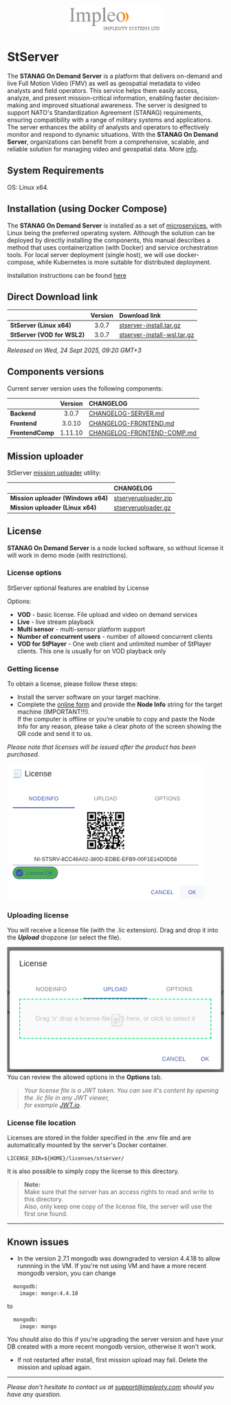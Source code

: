 
<div align="center">
  <a >
    <img src="images/impleo_logo.png" alt="Logo" >
  </a>
</div>

# StServer

The **STANAG On Demand Server** is a platform that delivers on-demand and live Full Motion Video (FMV) as well as geospatial metadata to video analysts and field operators. 
This service helps them easily access, analyze, and present mission-critical information, enabling faster decision-making and improved situational awareness. 
The server is designed to support NATO's Standardization Agreement (STANAG) requirements, ensuring compatibility with a range of military systems and applications. 
The server enhances the ability of analysts and operators to effectively monitor and respond to dynamic situations. 
With the **STANAG On Demand Server**, organizations can benefit from a comprehensive, scalable, and reliable solution for managing video and geospatial data.
More [info](https://impleotv.com/products/stanagondemand-server/).

## System Requirements

OS: Linux x64.

## Installation (using Docker Compose)

The **STANAG On Demand Server** is installed as a set of [microservices](https://www.impleotv.com/content/stserver2/help/microservices/microservices_overview/),
with Linux being the preferred operating system. Although the solution can be deployed by directly installing the components, this manual describes a  
method that uses containerization (with Docker) and service orchestration tools. For local server deployment (single host), we will use docker-compose, 
while Kubernetes is more suitable for distributed deployment.

Installation instructions can be found [here](https://www.impleotv.com/content/stserver2/help/user-guide/installation/)


## Direct Download link

|          | Version             | Download link                                                           | 
|:---------|:-------------------:|:------------------------------------------------------------------------|
| **StServer (Linux x64)** |  3.0.7 | [stserver-install.tar.gz](https://github.com/impleotv/stserver-release/releases/download/v3.0.7/stserver-install.tar.gz)  | 
| **StServer (VOD for WSL2)** |  3.0.7 | [stserver-install-wsl.tar.gz](https://github.com/impleotv/stserver-release/releases/download/v3.0.7/stserver-install-wsl.tar.gz)  | 

*Released on Wed, 24 Sept 2025, 09:20 GMT+3*

## Components versions

Current server version uses the following components:  

|                  | Version             | CHANGELOG                                                          | 
|:-----------------|:-------------------:|:------------------------------------------------------------------------|
| **Backend**      |  3.0.7 | [CHANGELOG-SERVER.md](./CHANGELOG-SERVER.md) | 
| **Frontend**     |  3.0.10 | [CHANGELOG-FRONTEND.md](./CHANGELOG-FRONTEND.md) | 
| **FrontendComp** |  1.11.10 | [CHANGELOG-FRONTEND-COMP.md](./CHANGELOG-FRONTEND-COMP.md) | 
  

## Mission uploader

StServer [mission uploader](https://www.impleotv.com/content/stserver2/help/utilities/stserver-uploader/) utility:  

|                  |  CHANGELOG                                                          | 
|:-----------------|:------------------------------------------------------------------------|
| **Mission uploader (Windows x64)**      |  [stserveruploader.zip](https://impleotv.com/content/stserver2/stserveruploader/stserveruploader.zip) | 
| **Mission uploader (Linux x64)**        |  [stserveruploader.gz](https://impleotv.com/content/stserver2/stserveruploader/stserveruploader.gz) | 
  

## License

**STANAG On Demand Server** is a node locked software, so without license it will work in demo mode (with restrictions). 

### License options

StServer optional features are enabled by License

Options:  

- **VOD** - basic license. File upload and video on demand services  
- **Live** - live stream playback  
- **Multi sensor** - multi-sensor platform support  
- **Number of concurrent users** - number of allowed concurrent clients 
- **VOD for StPlayer** - One web client and unlimited number of StPlayer clients.  This one is usually for on VOD playback only  

### Getting license

To obtain a license, please follow these steps:

- Install the server software on your target machine.  
- Complete the [online form](https://docs.google.com/forms/d/e/1FAIpQLSd_XW6bDsFce1G1cpds4gMQNlwNax0CvkWzcMbscxZ5rLaIbA/viewform) and provide the **Node Info** string for the target machine (IMPORTANT!!!).  
If the computer is offline or you’re unable to copy and paste the Node Info for any reason, please take a clear photo of the screen showing the QR code and send it to us.

*Please note that licenses will be issued after the product has been purchased.*

![Node Info](./images/licenseInfo.png)

### Uploading license
You will receive a license file (with the .lic extension). Drag and drop it into the ***Upload*** dropzone (or select the file).  

![Upload license](./images/licenseUpload.png)  
You can review the allowed options in the **Options** tab.

> *Your license file is a JWT token. You can see it's content by opening the .lic file in any JWT viewer,  
> for example [JWT.io](https://jwt.io).*

### License file location

Licenses are stored in the folder specified in the .env file and are automatically mounted by the server's Docker container.  
```
LICENSE_DIR=${HOME}/licenses/stserver/
```
It is also possible to simply copy the license to this directory.

> **Note:**  
Make sure that the server has an access rights to read and write to this directory.  
Also, only keep one copy of the license file, the server will use the first one found.


---

## Known issues

- In the version 2.7.1 mongodb was downgraded to version 4.4.18 to allow runnning in the VM. If you're not using VM and have a more recent mongodb version, you can change 

```
  mongodb:
    image: mongo:4.4.18
```   
to 
```
  mongodb:
    image: mongo
```    
You should also do this if you're upgrading the server version and have your DB created with a more recent mongodb version, otherwise it won't work.

- If not restarted after install, first mission upload may fail. Delete the mission and upload again.

----  
*Please don't hesitate to contact us at support@impleotv.com should you have any question.*
